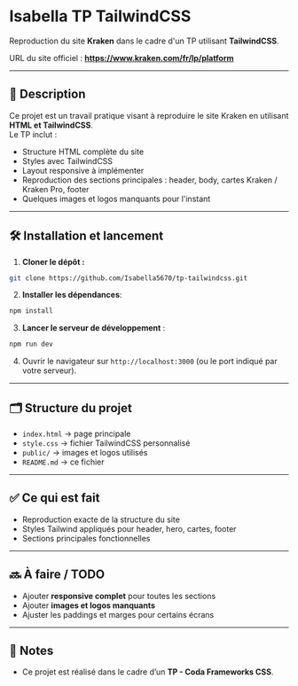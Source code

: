 # Isabella TP TailwindCSS

Reproduction du site **Kraken** dans le cadre d'un TP utilisant **TailwindCSS**.

URL du site officiel : **https://www.kraken.com/fr/lp/platform**

---

## 📄 Description

Ce projet est un travail pratique visant à reproduire le site Kraken en utilisant **HTML et TailwindCSS**.  
Le TP inclut :  

- Structure HTML complète du site  
- Styles avec TailwindCSS  
- Layout responsive à implémenter  
- Reproduction des sections principales : header, body, cartes Kraken / Kraken Pro, footer  
- Quelques images et logos manquants pour l'instant  

---

## 🛠️ Installation et lancement

1. **Cloner le dépôt :**
````bash
git clone https://github.com/Isabella5670/tp-tailwindcss.git
````


2. **Installer les dépendances**:

```bash
npm install
```

3. **Lancer le serveur de développement** :

```bash
npm run dev
```

4. Ouvrir le navigateur sur `http://localhost:3000` (ou le port indiqué par votre serveur).

---

## 🗂️ Structure du projet

* `index.html` → page principale
* `style.css` → fichier TailwindCSS personnalisé
* `public/` → images et logos utilisés
* `README.md` → ce fichier

---

## ✅ Ce qui est fait

* Reproduction exacte de la structure du site
* Styles Tailwind appliqués pour header, hero, cartes, footer
* Sections principales fonctionnelles

---

## 🔜 À faire / TODO

* Ajouter **responsive complet** pour toutes les sections
* Ajouter **images et logos manquants**
* Ajuster les paddings et marges pour certains écrans

---

## 📌 Notes

* Ce projet est réalisé dans le cadre d’un **TP - Coda Frameworks CSS**.